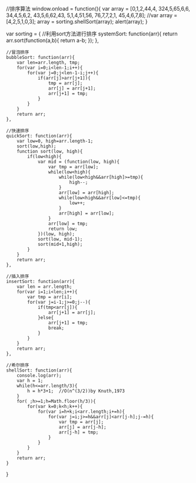 //排序算法
window.onload = function(){
    var array = [0,1,2,44,4,
                324,5,65,6,6,
                34,4,5,6,2,
                43,5,6,62,43,
                5,1,4,51,56,
                76,7,7,2,1,
                45,4,6,7,8];
    //var array = [4,2,5,1,0,3];
    array = sorting.shellSort(array);
    alert(array);
}
 
var sorting = {
    //利用sort方法进行排序
    systemSort: function(arr){
        return arr.sort(function(a,b){
            return a-b;
        });
    },
 
    //冒泡排序
    bubbleSort: function(arr){
        var len=arr.length, tmp;
        for(var i=0;i<len-1;i++){
            for(var j=0;j<len-1-i;j++){
                if(arr[j]>arr[j+1]){
                    tmp = arr[j];
                    arr[j] = arr[j+1];
                    arr[j+1] = tmp;
                }
            }
        }
        return arr;
    },
 
    //快速排序
    quickSort: function(arr){
        var low=0, high=arr.length-1;
        sort(low,high);
        function sort(low, high){
            if(low<high){
                var mid = (function(low, high){
                    var tmp = arr[low];
                    while(low<high){
                        while(low<high&&arr[high]>=tmp){
                            high--;
                        }
                        arr[low] = arr[high];
                        while(low<high&&arr[low]<=tmp){
                            low++;
                        }
                        arr[high] = arr[low];
                    }
                    arr[low] = tmp;
                    return low;
                })(low, high);
                sort(low, mid-1);
                sort(mid+1,high);
            }
        }
        return arr;
    },
 
    //插入排序
    insertSort: function(arr){
        var len = arr.length;
        for(var i=1;i<len;i++){
            var tmp = arr[i];
            for(var j=i-1;j>=0;j--){
                if(tmp<arr[j]){
                    arr[j+1] = arr[j];
                }else{
                    arr[j+1] = tmp;
                    break;
                }
            }
        }
        return arr;
    },
 
    //希尔排序
    shellSort: function(arr){
        console.log(arr);
        var h = 1;
        while(h<=arr.length/3){
            h = h*3+1;  //O(n^(3/2))by Knuth,1973
        }
        for( ;h>=1;h=Math.floor(h/3)){
            for(var k=0;k<h;k++){
                for(var i=h+k;i<arr.length;i+=h){
                    for(var j=i;j>=h&&arr[j]<arr[j-h];j-=h){
                        var tmp = arr[j];
                        arr[j] = arr[j-h];
                        arr[j-h] = tmp;
                    }
                }
            }
        }
        return arr;
    }
}
